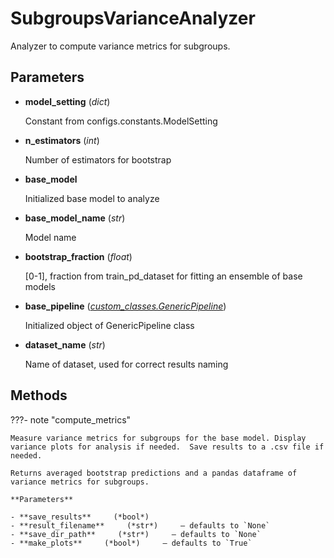 # SubgroupsVarianceAnalyzer

Analyzer to compute variance metrics for subgroups.



## Parameters

- **model_setting** (*dict*)

    Constant from configs.constants.ModelSetting

- **n_estimators** (*int*)

    Number of estimators for bootstrap

- **base_model**

    Initialized base model to analyze

- **base_model_name** (*str*)

    Model name

- **bootstrap_fraction** (*float*)

    [0-1], fraction from train_pd_dataset for fitting an ensemble of base models

- **base_pipeline** (*[custom_classes.GenericPipeline](../../custom_classes/GenericPipeline)*)

    Initialized object of GenericPipeline class

- **dataset_name** (*str*)

    Name of dataset, used for correct results naming




## Methods

???- note "compute_metrics"

    Measure variance metrics for subgroups for the base model. Display variance plots for analysis if needed.  Save results to a .csv file if needed.

    Returns averaged bootstrap predictions and a pandas dataframe of variance metrics for subgroups.

    **Parameters**

    - **save_results**     (*bool*)    
    - **result_filename**     (*str*)     – defaults to `None`    
    - **save_dir_path**     (*str*)     – defaults to `None`    
    - **make_plots**     (*bool*)     – defaults to `True`    
    
